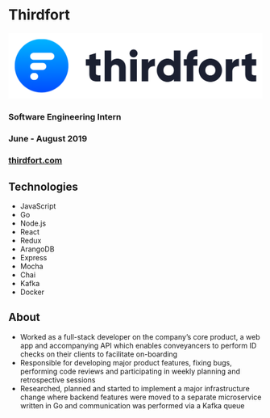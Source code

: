 # Thirdfort

![logo](/assets/images/thirdfort/logo.png)

### Software Engineering Intern

### June - August 2019

### [thirdfort.com](https://www.thirdfort.com)

## Technologies

- JavaScript
- Go
- Node.js
- React
- Redux
- ArangoDB
- Express
- Mocha
- Chai
- Kafka
- Docker

## About

- Worked as a full-stack developer on the company’s core product, a web app and accompanying API which enables conveyancers to perform ID checks on their clients to facilitate on-boarding
- Responsible for developing major product features, fixing bugs, performing code reviews and participating in weekly planning and retrospective sessions
- Researched, planned and started to implement a major infrastructure change where backend features were moved to a separate microservice written in Go and communication was performed via a Kafka queue
